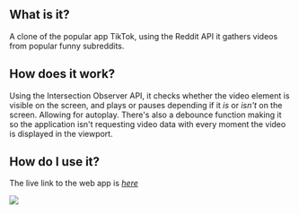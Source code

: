 ## What is it?

A clone of the popular app TikTok, using the Reddit API it gathers videos from popular funny subreddits.

## How does it work?

Using the Intersection Observer API, it checks whether the video element is visible on the screen, and plays or pauses depending if it *is* or *isn't* on the screen. Allowing for autoplay. There's also a debounce  function making it so the application isn't requesting video data with every moment the video is displayed in the viewport. 


## How do I use it?

The live link to the web app is *[here](https://henrybalassiano.github.io/Tik-Tok-Clone/)*

<img src="https://i.imgur.com/DDToGAD.png"/>

